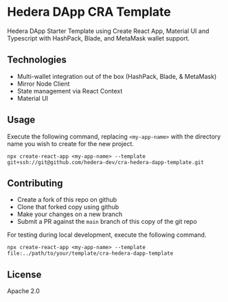 # Hedera DApp CRA Template

Hedera DApp Starter Template using Create React App, Material UI and Typescript with HashPack, Blade, and MetaMask wallet support.

## Technologies

* Multi-wallet integration out of the box (HashPack, Blade, & MetaMask)
* Mirror Node Client
* State management via React Context
* Material UI

## Usage

Execute the following command, replacing `<my-app-name>` with the directory name you wish to create for the new project.

```shell
npx create-react-app <my-app-name> --template git+ssh://git@github.com/hedera-dev/cra-hedera-dapp-template.git
```

## Contributing

* Create a fork of this repo on github
* Clone that forked copy using github
* Make your changes on a new branch
* Submit a PR against the `main` branch of this copy of the git repo

For testing during local development, execute the following command.

```shell
npx create-react-app <my-app-name> --template file:../path/to/your/template/cra-hedera-dapp-template
```

## License

Apache 2.0
